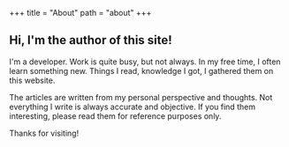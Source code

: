 +++
title = "About"
path = "about"
+++

## Hi, I'm the author of this site!

I'm a developer. Work is quite busy, but not always. In my free time, I often learn something new. Things I read, knowledge I got, I gathered them on this website. 

The articles are written from my personal perspective and thoughts. Not everything I write is always accurate and objective. If you find them interesting, please read them for reference purposes only.

Thanks for visiting!
